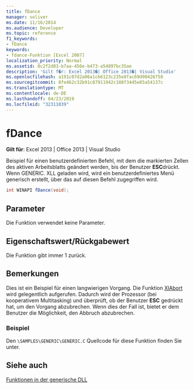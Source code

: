 ```yaml
---
title: fDance
manager: soliver
ms.date: 11/16/2014
ms.audience: Developer
ms.topic: reference
f1_keywords:
- fDance
keywords:
- fdance-Funktion [Excel 2007]
localization_priority: Normal
ms.assetid: 8c2f2d83-b7aa-456e-b473-a54897bc35ae
description: 'Gilt f�r: Excel 2013�| Office 2013�| Visual Studio'
ms.openlocfilehash: a191c07d2a06a1cb6123c235e8fac69d90426758
ms.sourcegitcommit: 8fe462c32b91c87911942c188f3445e85a54137c
ms.translationtype: MT
ms.contentlocale: de-DE
ms.lasthandoff: 04/23/2019
ms.locfileid: "32311039"
---
```

# <a name="fdance"></a>fDance

 **Gilt für**: Excel 2013 | Office 2013 | Visual Studio 
  
Beispiel für einen benutzerdefinierten Befehl, mit dem die markierten Zellen des aktiven Arbeitsblatts geändert werden, bis der Benutzer **ESC**drückt. Wenn GENERIC. XLL geladen wird, wird ein benutzerdefiniertes Menü generisch erstellt, über das auf diesen Befehl zugegriffen wird.
  
```cs
int WINAPI fDance(void);
```

## <a name="parameters"></a>Parameter

Die Funktion verwendet keine Parameter.
  
## <a name="property-valuereturn-value"></a>Eigenschaftswert/Rückgabewert

Die Funktion gibt immer 1 zurück.
  
## <a name="remarks"></a>Bemerkungen

Dies ist ein Beispiel für einen langwierigen Vorgang. Die Funktion [XlAbort](xlabort.md) wird gelegentlich aufgerufen. Dadurch wird der Prozessor (bei kooperativem Multitasking) und überprüft, ob der Benutzer **ESC** gedrückt hat, um den Vorgang abzubrechen. Wenn dies der Fall ist, bietet er dem Benutzer die Möglichkeit, den Abbruch abzubrechen. 
  
### <a name="example"></a>Beispiel

Den `\SAMPLES\GENERIC\GENERIC.C` Quellcode für diese Funktion finden Sie unter. 
  
## <a name="see-also"></a>Siehe auch



[Funktionen in der generische DLL](functions-in-the-generic-dll.md)

